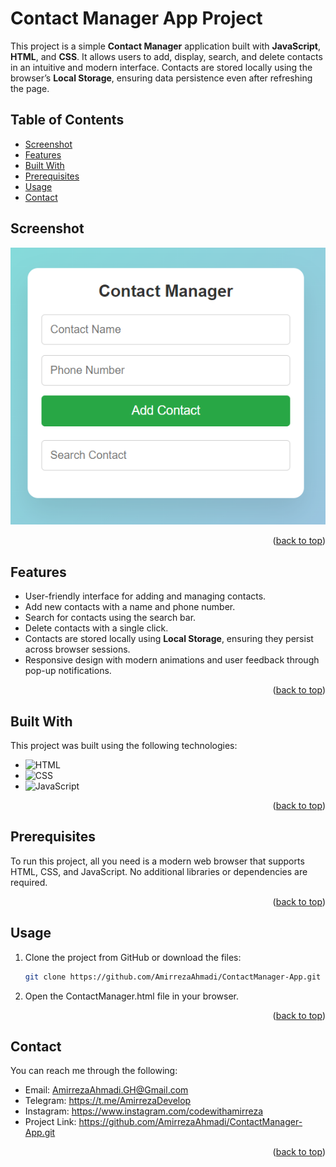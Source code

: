 # Contact Manager App Project

This project is a simple **Contact Manager** application built with **JavaScript**, **HTML**, and **CSS**. It allows users to add, display, search, and delete contacts in an intuitive and modern interface. Contacts are stored locally using the browser’s **Local Storage**, ensuring data persistence even after refreshing the page.

## Table of Contents
- [Screenshot](#screenshot)
- [Features](#features)
- [Built With](#built-with)
- [Prerequisites](#prerequisites)
- [Usage](#usage)
- [Contact](#contact)

## Screenshot


![Contact Manager App Preview](example/ContactManager1.png)


<p align="right">(<a href="#table-of-contents">back to top</a>)</p>

## Features

- User-friendly interface for adding and managing contacts.
- Add new contacts with a name and phone number.
- Search for contacts using the search bar.
- Delete contacts with a single click.
- Contacts are stored locally using **Local Storage**, ensuring they persist across browser sessions.
- Responsive design with modern animations and user feedback through pop-up notifications.

<p align="right">(<a href="#table-of-contents">back to top</a>)</p>

## Built With

This project was built using the following technologies:

* ![HTML](https://img.shields.io/badge/-HTML5-orange)
* ![CSS](https://img.shields.io/badge/-CSS3-blue)
* ![JavaScript](https://img.shields.io/badge/-JavaScript-yellow)

<p align="right">(<a href="#table-of-contents">back to top</a>)</p>

## Prerequisites

To run this project, all you need is a modern web browser that supports HTML, CSS, and JavaScript. No additional libraries or dependencies are required.

<p align="right">(<a href="#table-of-contents">back to top</a>)</p>

## Usage

1. Clone the project from GitHub or download the files:
   ```bash
   git clone https://github.com/AmirrezaAhmadi/ContactManager-App.git

2. Open the ContactManager.html file in your browser.

<p align="right">(<a href="#table-of-contents">back to top</a>)</p>

## Contact

You can reach me through the following:

* Email: AmirrezaAhmadi.GH@Gmail.com
* Telegram: https://t.me/AmirrezaDevelop
* Instagram: https://www.instagram.com/codewithamirreza
* Project Link: https://github.com/AmirrezaAhmadi/ContactManager-App.git

<p align="right">(<a href="#table-of-contents">back to top</a>)</p>